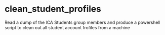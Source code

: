 # clean_student_profiles
Read a dump of the ICA Students group members and produce a powershell script to clean out all student account frofiles from a machine
